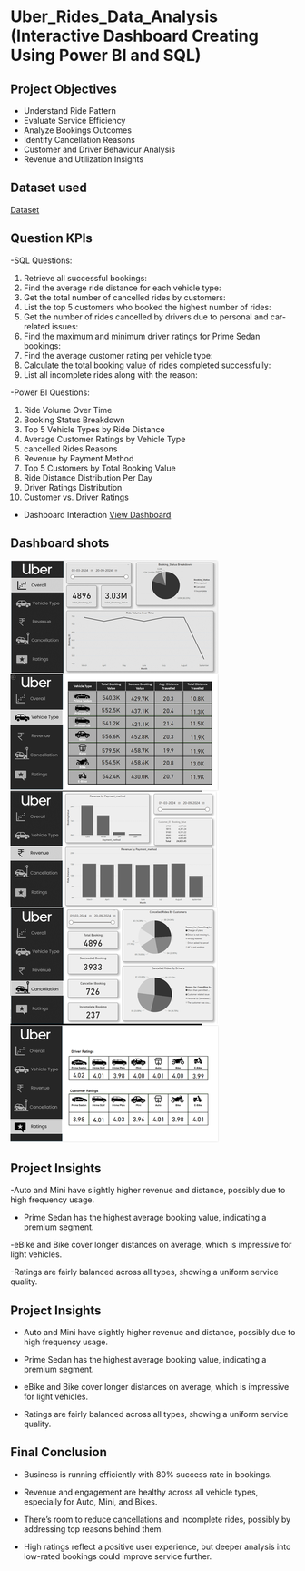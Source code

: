 # Uber_Rides_Data_Analysis (Interactive Dashboard Creating Using Power BI and SQL)
## Project Objectives
- Understand Ride Pattern
- Evaluate Service Efficiency
- Analyze Bookings Outcomes
- Identify Cancellation Reasons
- Customer and Driver Behaviour Analysis
- Revenue and Utilization Insights
## Dataset used
<a href="https://github.com/satyamkumar089/Uber_Rides_Analysis/blob/main/preeboking.xlsx">Dataset</a>
## Question KPIs
-SQL Questions:
1.	Retrieve all successful bookings:
2.	Find the average ride distance for each vehicle type:
3.	Get the total number of cancelled rides by customers:
4.	List the top 5 customers who booked the highest number of rides:
5.	Get the number of rides cancelled by drivers due to personal and car-related issues:
6.	Find the maximum and minimum driver ratings for Prime Sedan bookings:
7.	Find the average customer rating per vehicle type:
8.	Calculate the total booking value of rides completed successfully:
9.	List all incomplete rides along with the reason:


-Power BI Questions:
1.	Ride Volume Over Time
2.	Booking Status Breakdown
3.	Top 5 Vehicle Types by Ride Distance
4.	Average Customer Ratings by Vehicle Type
5.	cancelled Rides Reasons
6.	Revenue by Payment Method
7.	Top 5 Customers by Total Booking Value
8.	Ride Distance Distribution Per Day
9.	Driver Ratings Distribution
10.	Customer vs. Driver Ratings
- Dashboard Interaction <a href="https://github.com/satyamkumar089/Uber_Rides_Analysis/blob/main/complete_uber_project.pbix">View Dashboard</a>

## Dashboard shots
![screenshot_uber.png](https://github.com/satyamkumar089/Uber_Rides_Analysis/blob/main/screenshot_uber.png)

## Project Insights

-Auto and Mini have slightly higher revenue and distance, possibly due to high frequency usage.

-	Prime Sedan has the highest average booking value, indicating a premium segment.

-eBike and Bike cover longer distances on average, which is impressive for light vehicles.

-Ratings are fairly balanced across all types, showing a uniform service quality.



## Project Insights

- Auto and Mini have slightly higher revenue and distance, possibly due to high frequency usage.

-	Prime Sedan has the highest average booking value, indicating a premium segment.

- eBike and Bike cover longer distances on average, which is impressive for light vehicles.

- Ratings are fairly balanced across all types, showing a uniform service quality.

## Final Conclusion

-  Business is running efficiently with 80% success rate in bookings.

- Revenue and engagement are healthy across all vehicle types, especially for Auto, Mini, and Bikes.

- There’s room to reduce cancellations and incomplete rides, possibly by addressing top reasons behind them.

- High ratings reflect a positive user experience, but deeper analysis into low-rated bookings could improve service further.



